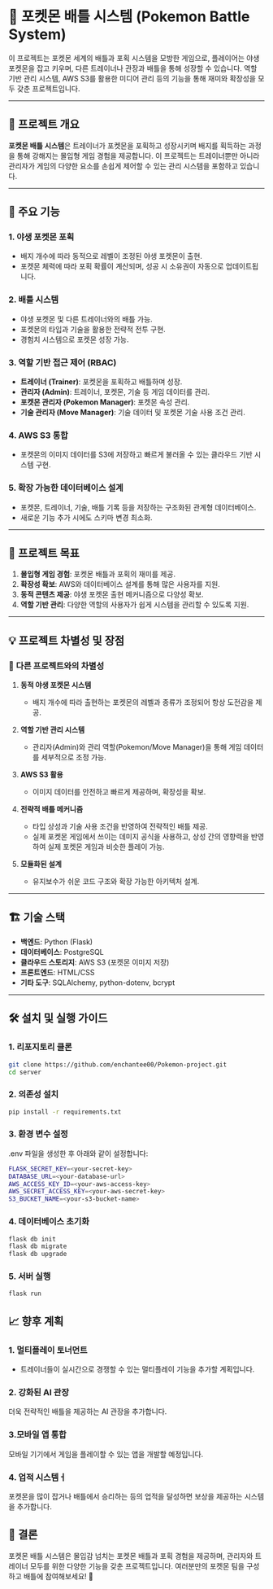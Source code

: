 # 🐾 **포켓몬 배틀 시스템 (Pokemon Battle System)**  
이 프로젝트는 포켓몬 세계의 배틀과 포획 시스템을 모방한 게임으로, 플레이어는 야생 포켓몬을 잡고 키우며, 다른 트레이너나 관장과 배틀을 통해 성장할 수 있습니다. 역할 기반 관리 시스템, AWS S3를 활용한 미디어 관리 등의 기능을 통해 재미와 확장성을 모두 갖춘 프로젝트입니다.

---

## **🎯 프로젝트 개요**  
**포켓몬 배틀 시스템**은 트레이너가 포켓몬을 포획하고 성장시키며 배지를 획득하는 과정을 통해 강해지는 몰입형 게임 경험을 제공합니다. 이 프로젝트는 트레이너뿐만 아니라 관리자가 게임의 다양한 요소를 손쉽게 제어할 수 있는 관리 시스템을 포함하고 있습니다.

---

## **🚀 주요 기능**

### 1. **야생 포켓몬 포획**  
- 배지 개수에 따라 동적으로 레벨이 조정된 야생 포켓몬이 출현.  
- 포켓몬 체력에 따라 포획 확률이 계산되며, 성공 시 소유권이 자동으로 업데이트됩니다.  

### 2. **배틀 시스템**  
- 야생 포켓몬 및 다른 트레이너와의 배틀 가능.  
- 포켓몬의 타입과 기술을 활용한 전략적 전투 구현.  
- 경험치 시스템으로 포켓몬 성장 가능.

### 3. **역할 기반 접근 제어 (RBAC)**  
- **트레이너 (Trainer)**: 포켓몬을 포획하고 배틀하며 성장.  
- **관리자 (Admin)**: 트레이너, 포켓몬, 기술 등 게임 데이터를 관리.  
- **포켓몬 관리자 (Pokemon Manager)**: 포켓몬 속성 관리.  
- **기술 관리자 (Move Manager)**: 기술 데이터 및 포켓몬 기술 사용 조건 관리.

### 4. **AWS S3 통합**  
- 포켓몬의 이미지 데이터를 S3에 저장하고 빠르게 불러올 수 있는 클라우드 기반 시스템 구현.  

### 5. **확장 가능한 데이터베이스 설계**  
- 포켓몬, 트레이너, 기술, 배틀 기록 등을 저장하는 구조화된 관계형 데이터베이스.  
- 새로운 기능 추가 시에도 스키마 변경 최소화.  

---

## **🎯 프로젝트 목표**

1. **몰입형 게임 경험**: 포켓몬 배틀과 포획의 재미를 제공.  
2. **확장성 확보**: AWS와 데이터베이스 설계를 통해 많은 사용자를 지원.  
4. **동적 콘텐츠 제공**: 야생 포켓몬 출현 메커니즘으로 다양성 확보.  
5. **역할 기반 관리**: 다양한 역할의 사용자가 쉽게 시스템을 관리할 수 있도록 지원.  

---

## **💡 프로젝트 차별성 및 장점**

### 🌟 **다른 프로젝트와의 차별성**
1. **동적 야생 포켓몬 시스템**  
   - 배지 개수에 따라 출현하는 포켓몬의 레벨과 종류가 조정되어 항상 도전감을 제공.  


2. **역할 기반 관리 시스템**  
   - 관리자(Admin)와 관리 역할(Pokemon/Move Manager)을 통해 게임 데이터를 세부적으로 조정 가능.  

3. **AWS S3 활용**  
   - 이미지 데이터를 안전하고 빠르게 제공하며, 확장성을 확보.  

4. **전략적 배틀 메커니즘**  
   - 타입 상성과 기술 사용 조건을 반영하여 전략적인 배틀 제공.
   - 실제 포켓몬 게임에서 쓰이는 데미지 공식을 사용하고, 상성 간의 영향력을 반영하여 실제 포켓몬 게임과 비슷한 플레이 가능.

5. **모듈화된 설계**  
   - 유지보수가 쉬운 코드 구조와 확장 가능한 아키텍처 설계.  

---

## **🏗️ 기술 스택**

- **백엔드**: Python (Flask)  
- **데이터베이스**: PostgreSQL  
- **클라우드 스토리지**: AWS S3 (포켓몬 이미지 저장)  
- **프론트엔드**: HTML/CSS
- **기타 도구**: SQLAlchemy, python-dotenv, bcrypt  

---

## 🛠️ 설치 및 실행 가이드

### 1. 리포지토리 클론
```bash
git clone https://github.com/enchantee00/Pokemon-project.git
cd server
```

### 2. 의존성 설치
```bash
pip install -r requirements.txt
```

### 3. 환경 변수 설정
.env 파일을 생성한 후 아래와 같이 설정합니다:
```bash
FLASK_SECRET_KEY=<your-secret-key>
DATABASE_URL=<your-database-url>
AWS_ACCESS_KEY_ID=<your-aws-access-key>
AWS_SECRET_ACCESS_KEY=<your-aws-secret-key>
S3_BUCKET_NAME=<your-s3-bucket-name>
```

### 4. 데이터베이스 초기화
```bash
flask db init
flask db migrate
flask db upgrade
```

### 5. 서버 실행
```bash
flask run
```

## 📈 향후 계획

### 1. 멀티플레이 토너먼트
- 트레이너들이 실시간으로 경쟁할 수 있는 멀티플레이 기능을 추가할 계획입니다.
### 2. 강화된 AI 관장
더욱 전략적인 배틀을 제공하는 AI 관장을 추가합니다.
### 3.모바일 앱 통합
모바일 기기에서 게임을 플레이할 수 있는 앱을 개발할 예정입니다.
### 4. 업적 시스템ㅓ
포켓몬을 많이 잡거나 배틀에서 승리하는 등의 업적을 달성하면 보상을 제공하는 시스템을 추가합니다.


## 🎉 결론

포켓몬 배틀 시스템은 몰입감 넘치는 포켓몬 배틀과 포획 경험을 제공하며, 관리자와 트레이너 모두를 위한 다양한 기능을 갖춘 프로젝트입니다. 여러분만의 포켓몬 팀을 구성하고 배틀에 참여해보세요! 🐾
